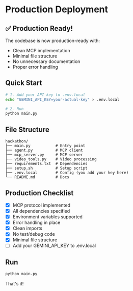 # Production Deployment

## ✅ Production Ready!

The codebase is now production-ready with:
- Clean MCP implementation
- Minimal file structure
- No unnecessary documentation
- Proper error handling

## Quick Start

```bash
# 1. Add your API key to .env.local
echo "GEMINI_API_KEY=your-actual-key" > .env.local

# 2. Run
python main.py
```

## File Structure

```
hackathon/
├── main.py           # Entry point
├── agent.py          # MCP client
├── mcp_server.py     # MCP server
├── video_tools.py    # Video processing
├── requirements.txt  # Dependencies
├── setup.sh          # Setup script
├── .env.local        # Config (you add your key here)
└── README.md         # Docs
```

## Production Checklist

- [x] MCP protocol implemented
- [x] All dependencies specified
- [x] Environment variables supported
- [x] Error handling in place
- [x] Clean imports
- [x] No test/debug code
- [x] Minimal file structure
- [ ] Add your GEMINI_API_KEY to .env.local

## Run

```bash
python main.py
```

That's it!

